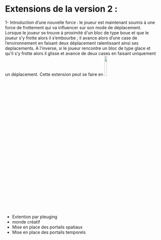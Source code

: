 # Extensions de la version 2 :
  1-  Introduction d’une nouvelle force : le joueur est maintenant soumis à une force de frottement qui va influencer sur son mode de déplacement.
Lorsque le joueur se trouve à proximité d'un bloc de type boue et que le joueur s'y frotte alors il s’embourbe ; il avance alors d’une case de l’environnement en 
faisant deux déplacement ralentissant ainsi ses deplacements.
A l’inverse, si le joueur rencontre un bloc de type glace et qu’il s’y frotte alors il glisse et avance de deux cases en faisant uniquement un déplacement.
Cette extension peut se faire en 
<img src="https://gaufre.informatique.univ-paris-diderot.fr/les-tortues-ninjas/minecraftleaderprice/blob/MajDiagrammesClasses_TANINA/Files%20V2/newForce.png" width="13%"></img>

* Extention par pleuging 
* monde créatif
* Mise en place des portails spatiaux
* Mise en place des portails temporels

